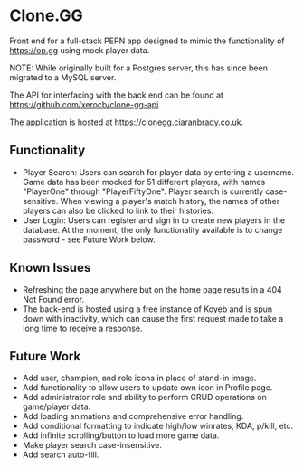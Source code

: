 # Clone.GG

Front end for a full-stack PERN app designed to mimic the functionality of https://op.gg using mock player data.

NOTE: While originally built for a Postgres server, this has since been migrated to a MySQL server.

The API for interfacing with the back end can be found at https://github.com/xerocb/clone-gg-api.

The application is hosted at https://clonegg.ciaranbrady.co.uk.

## Functionality

- Player Search: Users can search for player data by entering a username. Game data has been mocked for 51 different players, with names "PlayerOne" through "PlayerFiftyOne". Player search is currently case-sensitive. When viewing a player's match history, the names of other players can also be clicked to link to their histories.
- User Login: Users can register and sign in to create new players in the database. At the moment, the only functionality available is to change password - see Future Work below.

## Known Issues

- Refreshing the page anywhere but on the home page results in a 404 Not Found error.
- The back-end is hosted using a free instance of Koyeb and is spun down with inactivity, which can cause the first request made to take a long time to receive a response.

## Future Work

- Add user, champion, and role icons in place of stand-in image.
- Add functionality to allow users to update own icon in Profile page.
- Add administrator role and ability to perform CRUD operations on game/player data.
- Add loading animations and comprehensive error handling.
- Add conditional formatting to indicate high/low winrates, KDA, p/kill, etc.
- Add infinite scrolling/button to load more game data.
- Make player search case-insensitive.
- Add search auto-fill.
